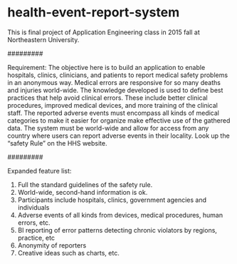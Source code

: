 health-event-report-system
==========================

This is final project of Application Engineering class in 2015 fall at Northeastern University.

#########

Requirement:
The objective here is to build an application to enable hospitals, clinics, clinicians, and patients to report medical safety problems in an anonymous way. 
Medical errors are responsive for so many deaths and injuries world-wide. 
The knowledge developed is used to define best practices that help avoid clinical errors. 
These include better clinical procedures, improved medical devices, and more training of the clinical staff. 
The reported adverse events must encompass all kinds of medical categories to make it easier for organize make effective use of the gathered data. 
The system must be world-wide and allow for access from any country where users can report adverse events in their locality.
Look up the “safety Rule” on the HHS website.

#########

Expanded feature list:
1)	Full the standard guidelines of the safety rule.
2)	World-wide, second-hand information is ok.
3)	Participants include hospitals, clinics, government agencies and individuals
4)	Adverse events of all kinds from devices, medical procedures, human errors, etc.
5)	BI reporting of error patterns detecting chronic violators by regions, practice, etc
6)	Anonymity of reporters
7)	Creative ideas such as charts, etc.
